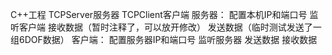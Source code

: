 C++工程
TCPServer服务器
TCPClient客户端
服务器：
  配置本机IP和端口号
  监听客户端
  接收数据（暂时注释了，可以放开修改）
  发送数据（临时测试发送了一组6DOF数据）
客户端：
  配置服务器IP和端口号
  监听服务器
  发送数据
  接收数据
